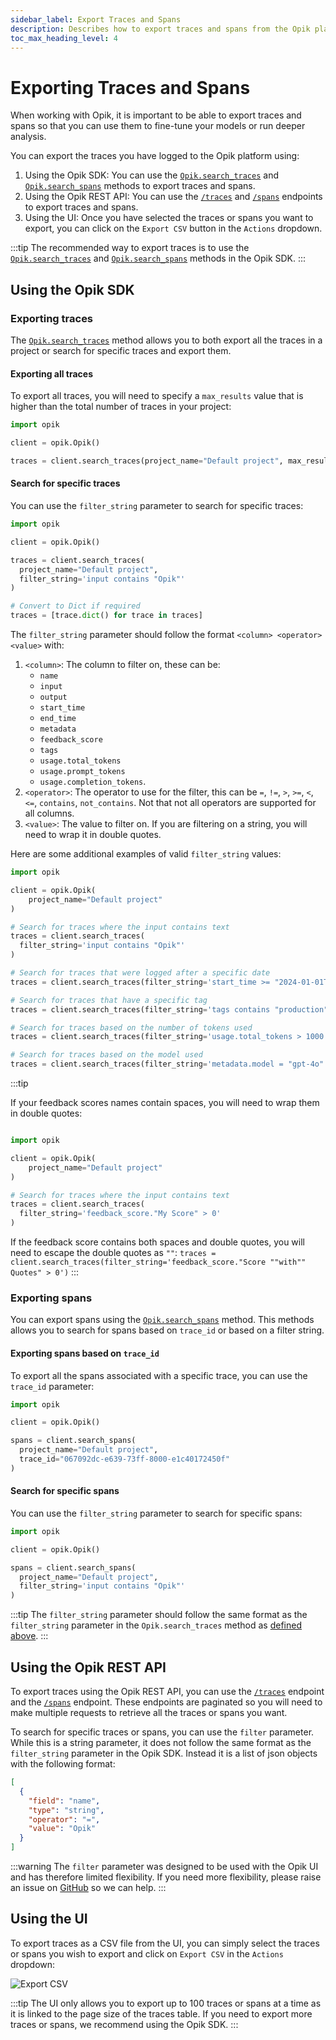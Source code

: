 ```yaml
---
sidebar_label: Export Traces and Spans
description: Describes how to export traces and spans from the Opik platform.
toc_max_heading_level: 4
---
```


# Exporting Traces and Spans

When working with Opik, it is important to be able to export traces and spans so that you can use them to fine-tune your models or run deeper analysis.

You can export the traces you have logged to the Opik platform using:

1. Using the Opik SDK: You can use the [`Opik.search_traces`](https://www.comet.com/docs/opik/python-sdk-reference/Opik.html#opik.Opik.search_traces) and [`Opik.search_spans`](https://www.comet.com/docs/opik/python-sdk-reference/Opik.html#opik.Opik.search_spans) methods to export traces and spans.
2. Using the Opik REST API: You can use the [`/traces`](/reference/rest_api/get-traces-by-project.api.mdx) and [`/spans`](/reference/rest_api/get-spans-by-project.api.mdx) endpoints to export traces and spans.
3. Using the UI: Once you have selected the traces or spans you want to export, you can click on the `Export CSV` button in the `Actions` dropdown.

:::tip
The recommended way to export traces is to use the [`Opik.search_traces`](https://www.comet.com/docs/opik/python-sdk-reference/Opik.html#opik.Opik.search_traces) and [`Opik.search_spans`](https://www.comet.com/docs/opik/python-sdk-reference/Opik.html#opik.Opik.search_spans) methods in the Opik SDK.
:::

## Using the Opik SDK

### Exporting traces

The [`Opik.search_traces`](https://www.comet.com/docs/opik/python-sdk-reference/Opik.html#opik.Opik.search_traces) method allows you to both export all the traces in a project or search for specific traces and export them.

#### Exporting all traces

To export all traces, you will need to specify a `max_results` value that is higher than the total number of traces in your project:

```python
import opik

client = opik.Opik()

traces = client.search_traces(project_name="Default project", max_results=1000000)
```

#### Search for specific traces

You can use the `filter_string` parameter to search for specific traces:

```python
import opik

client = opik.Opik()

traces = client.search_traces(
  project_name="Default project",
  filter_string='input contains "Opik"'
)

# Convert to Dict if required
traces = [trace.dict() for trace in traces]
```

The `filter_string` parameter should follow the format `<column> <operator> <value>` with:

1. `<column>`: The column to filter on, these can be:
   - `name`
   - `input`
   - `output`
   - `start_time`
   - `end_time`
   - `metadata`
   - `feedback_score`
   - `tags`
   - `usage.total_tokens`
   - `usage.prompt_tokens`
   - `usage.completion_tokens`.
2. `<operator>`: The operator to use for the filter, this can be `=`, `!=`, `>`, `>=`, `<`, `<=`, `contains`, `not_contains`. Not that not all operators are supported for all columns.
3. `<value>`: The value to filter on. If you are filtering on a string, you will need to wrap it in double quotes.

Here are some additional examples of valid `filter_string` values:

```python
import opik

client = opik.Opik(
    project_name="Default project"
)

# Search for traces where the input contains text
traces = client.search_traces(
  filter_string='input contains "Opik"'
)

# Search for traces that were logged after a specific date
traces = client.search_traces(filter_string='start_time >= "2024-01-01T00:00:00Z"')

# Search for traces that have a specific tag
traces = client.search_traces(filter_string='tags contains "production"')

# Search for traces based on the number of tokens used
traces = client.search_traces(filter_string='usage.total_tokens > 1000')

# Search for traces based on the model used
traces = client.search_traces(filter_string='metadata.model = "gpt-4o"')
```

:::tip

If your feedback scores names contain spaces, you will need to wrap them in double quotes:

```python

import opik

client = opik.Opik(
    project_name="Default project"
)

# Search for traces where the input contains text
traces = client.search_traces(
  filter_string='feedback_score."My Score" > 0'
)
```

If the feedback score contains both spaces and double quotes, you will need to escape the double quotes as `""`:
`traces = client.search_traces(filter_string='feedback_score."Score ""with"" Quotes" > 0')`
:::

### Exporting spans

You can export spans using the [`Opik.search_spans`](https://www.comet.com/docs/opik/python-sdk-reference/Opik.html#opik.Opik.search_spans) method. This methods allows you to search for spans based on `trace_id` or based on a filter string.

#### Exporting spans based on `trace_id`

To export all the spans associated with a specific trace, you can use the `trace_id` parameter:

```python
import opik

client = opik.Opik()

spans = client.search_spans(
  project_name="Default project",
  trace_id="067092dc-e639-73ff-8000-e1c40172450f"
)
```

#### Search for specific spans

You can use the `filter_string` parameter to search for specific spans:

```python
import opik

client = opik.Opik()

spans = client.search_spans(
  project_name="Default project",
  filter_string='input contains "Opik"'
)
```

:::tip
The `filter_string` parameter should follow the same format as the `filter_string` parameter in the `Opik.search_traces` method as [defined above](#search-for-specific-traces).
:::

## Using the Opik REST API

To export traces using the Opik REST API, you can use the [`/traces`](/reference/rest_api/get-traces-by-project.api.mdx) endpoint and the [`/spans`](/reference/rest_api/get-spans-by-project.api.mdx) endpoint. These endpoints are paginated so you will need to make multiple requests to retrieve all the traces or spans you want.

To search for specific traces or spans, you can use the `filter` parameter. While this is a string parameter, it does not follow the same format as the `filter_string` parameter in the Opik SDK. Instead it is a list of json objects with the following format:

```json
[
  {
    "field": "name",
    "type": "string",
    "operator": "=",
    "value": "Opik"
  }
]
```

:::warning
The `filter` parameter was designed to be used with the Opik UI and has therefore limited flexibility. If you need more flexibility,
please raise an issue on [GitHub](https://github.com/comet-ml/opik/issues) so we can help.
:::

## Using the UI

To export traces as a CSV file from the UI, you can simply select the traces or spans you wish to export and click on `Export CSV` in the `Actions` dropdown:

![Export CSV](/img/tracing/download_traces.png)

:::tip
The UI only allows you to export up to 100 traces or spans at a time as it is linked to the page size of the traces table. If you need to export more traces or spans, we recommend using the Opik SDK.
:::
